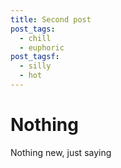 ```yaml
---
title: Second post
post_tags:
  - chill
  - euphoric
post_tagsf:
  - silly
  - hot
---
```

# Nothing



Nothing new, just saying
